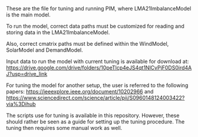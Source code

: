 These are the file for tuning and running PIM, where LMA21ImbalanceModel is the main model.

To run the model, correct data paths must be customized for reading and storing data in the LMA21ImbalanceModel.

Also, correct cmatrix paths must be defined within the WindModel, SolarModel and DemandModel.

Input data to run the model with current tuning is available for download at: https://drive.google.com/drive/folders/10peTlcp4eJS4qt1NlCvPjF0DS0ird4AJ?usp=drive_link

For tuning the model for another setup, the user is referred to the following papers: https://ieeexplore.ieee.org/document/10202966 and https://www.sciencedirect.com/science/article/pii/S0960148124003422?via%3Dihub

The scripts use for tuning is available in this repository. However, these should rather be seen as a guide for setting up the tuning procedure. The tuning then requires some manual work as well.
